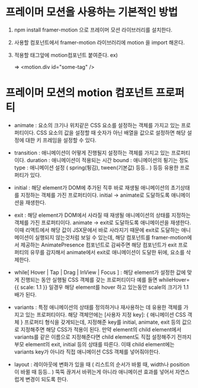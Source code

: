 # 프레이머 모션을 사용하는 기본적인 방법

1. npm install framer-motion 으로 프레이머 모션 라이브러리를 설치한다.

2. 사용할 컴포넌트에서 framer-motion 라이브러리에 motion 을 import 해온다.

3. 적용할 태그앞에 motion컴포넌트 붙여준다.
   ex) <div id="some-tag" /> => <motion.div id="some-tag" />

# 프레이머 모션의 motion 컴포넌트 프로퍼티
- animate : 요소의 크기나 위치같은 CSS 요소를 설정하는 객체를 가지고 있는 프로퍼티이다.
            CSS 요소의 값을 설정할 때 숫자가 아닌 배열을 값으로 설정하면 해당 설정에 대한 키 프레임을 설정할 수 있다.

- transition : 애니메이션이 어떻게 진행될지 설정하는 객체를 가지고 있는 프로퍼티이다.
               duration : 애니메이션이 적용되는 시간
               bound    : 애니메이션의 튕기는 정도
               type     : 애니메이션 설정 ( spring(튕김), tween(기본값) 등등.. )
               등등 유용한 프로퍼티가 있다.

- initial : 해당 element가 DOM에 추가된 직후 바로 재생될 애니메이션의 초기상태를 지정하는 객체를 가진 프로퍼티이다.
            initial -> animate로 도달하도록 애니메이션을 재생한다.

- exit : 해당 element가 DOM에서 사라질 때 재생될 애니메이션의 상태를 지정하는 객체를 가진 프로퍼티이다.
         animate -> exit로 도달하도록 애니메이션을 재생한다.
         이때 리액트에서 해당 값이 JSX문에서 바로 사라지기 때문에 exit로 도달하는 애니메이션이 실행되지 않는것처럼
         보일 수 있는데, 해당 컴포넌트를 framer-motion에서 제공하는 AnimatePresence 컴포넌트로 감싸주면 
         해당 컴포넌트가 exit 프로퍼티의 유무를 감지해서 animate에서 exit로 애니메이션이 도달한 뒤에,
         요소를 삭제한다.

- while[ Hover | Tap | Drag | InView | Focus ] :
         해당 element가 설정한 값에 맞게 진행되는 동안 실행될 CSS 객체를 갖는 프로퍼티이다
         예를 들면 whileHover={{ scale: 1.1 }} 일경우 해당 element를 hover 하고 있는동안 scale의 크기가 1.1배가 된다.

- variants : 특정 애니메이션의 상태를 정의하거나 재사용하는 데 유용한 객체를 가지고 있는 프로퍼티이다.
             해당 객체안에는 [사용자 지정 key]: { 애니메이션 CSS 객체 } 프로퍼티 형식을 갖게되는데,
             지정해준 key를 initial, animate, exit 등의 값으로 지정해주면 해당 CSS가 적용이 된다.
             만약 element의 child element에서 variants를 같은 이름으로 지정해준다면
             child element도 직접 설정해주기 전까지 부모 element의 exit, initial 등의 상태를 따른다.
             이때 child element에는 variants key가 아니라 직접 애니메이션 CSS 객체를 넣어줘야한다.

- layout : 레이아웃에 변화가 있을 때 ( 리스트의 순서가 바뀔 때, width나 position이 바뀔 때 등등.. )
           뚝뚝 끊겨서 바뀌는게 아니라 애니메이션 효과를 넣어서 자연스럽게 변경이 되도록 한다.
